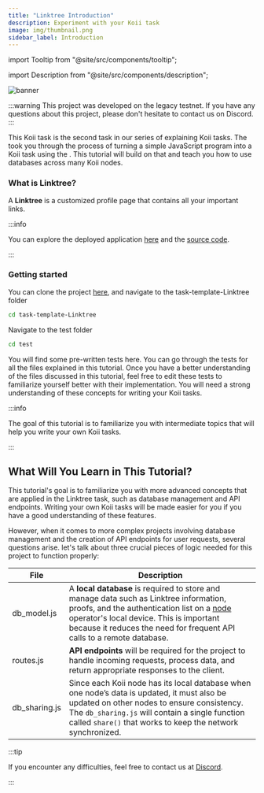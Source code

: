 ```yaml
---
title: "Linktree Introduction"
description: Experiment with your Koii task
image: img/thumbnail.png
sidebar_label: Introduction
---
```


import Tooltip from "@site/src/components/tooltip";

import Description from "@site/src/components/description";

<Description text="After mastering the development and deployment of the basic task, we will take a deeper dive into web3 concepts. This will be achieved by implementing these concepts through a practical example of Linktree. Get ready for an enriching learning experience!" />

![banner](/img/develop/linktree/linktree-banner.svg)

:::warning
This project was developed on the legacy testnet. If you have any questions about this project, please don't hesitate to contact us on Discord.
:::

This Koii task is the second task in our series of explaining Koii tasks. The <Tooltip text="Hello World Task"/> took you through the process of turning a simple JavaScript program into a Koii task using the <Tooltip text="K2 Task Template"/>. This tutorial will build on that and teach you how to use databases across many Koii nodes.

### What is Linktree?

A **Linktree** is a customized profile page that contains all your important links.

:::info

You can explore the deployed application [here](https://linktree.koii.network) and the [source code](https://github.com/koii-network/linktree-app).

:::

### Getting started

You can clone the project [here](https://github.com/koii-network/linktree-app), and navigate to the task-template-Linktree folder

```sh
cd task-template-Linktree
```

Navigate to the test folder

```sh
cd test
```

You will find some pre-written tests here. You can go through the tests for all the files explained in this tutorial. Once you have a better understanding of the files discussed in this tutorial, feel free to edit these tests to familiarize yourself better with their implementation. You will need a strong understanding of these concepts for writing your Koii tasks.

:::info

The goal of this tutorial is to familiarize you with intermediate topics that will help you write your own Koii tasks.

:::

## What Will You Learn in This Tutorial?

This tutorial's goal is to familiarize you with more advanced concepts that are applied in the Linktree task, such as database management and API endpoints. Writing your own Koii tasks will be made easier for you if you have a good understanding of these features.

However, when it comes to more complex projects involving database management and the creation of API endpoints for user requests, several questions arise. let's talk about three crucial pieces of logic needed for this project to function properly:

| File          | Description                                                                                                                                                                                                                                                                                      |
| ------------- | ------------------------------------------------------------------------------------------------------------------------------------------------------------------------------------------------------------------------------------------------------------------------------------------------ |
| db_model.js   | A **local database** is required to store and manage data such as Linktree information, proofs, and the authentication list on a [node](/run-a-node/introduction/task-nodes) operator's local device. This is important because it reduces the need for frequent API calls to a remote database. |
| routes.js     | **API endpoints** will be required for the project to handle incoming requests, process data, and return appropriate responses to the client.                                                                                                                                                    |
| db_sharing.js | Since each Koii node has its local database when one node’s data is updated, it must also be updated on other nodes to ensure consistency. The `db_sharing.js` will contain a single function called `share()` that works to keep the network synchronized.                                     |

:::tip

If you encounter any difficulties, feel free to contact us at [Discord](https://discord.com/invite/koii-network).

:::
